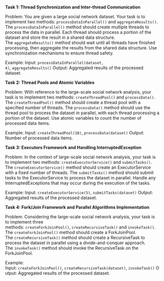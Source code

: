 **Task 1: Thread Synchronization and Inter-thread Communication**

Problem: You are given a large social network dataset. Your task is to implement two methods: `processDataInParallel()` and `aggregateResults()`. The `processDataInParallel()` method should create multiple threads to process the data in parallel. Each thread should process a portion of the dataset and store the result in a shared data structure. The `aggregateResults()` method should wait until all threads have finished processing, then aggregate the results from the shared data structure. Use synchronization mechanisms to ensure thread safety.

Example: Input: `processDataInParallel(dataset, 4)`, `aggregateResults()` Output: Aggregated results of the processed dataset.

**Task 2: Thread Pools and Atomic Variables**

Problem: With reference to the large-scale social network analysis, your task is to implement two methods: `createThreadPool()` and `processData()`. The `createThreadPool()` method should create a thread pool with a specified number of threads. The `processData()` method should use the thread pool to process the dataset in parallel, with each thread processing a portion of the dataset. Use atomic variables to count the number of processed data items.

Example: Input: `createThreadPool(10)`, `processData(dataset)` Output: Number of processed data items.

**Task 3: Executors Framework and Handling InterruptedException**

Problem: In the context of large-scale social network analysis, your task is to implement two methods: `createExecutorService()` and `submitTasks()`. The `createExecutorService()` method should create an ExecutorService with a fixed number of threads. The `submitTasks()` method should submit tasks to the ExecutorService to process the dataset in parallel. Handle any InterruptedExceptions that may occur during the execution of the tasks.

Example: Input: `createExecutorService(5)`, `submitTasks(dataset)` Output: Aggregated results of the processed dataset.

**Task 4: Fork/Join Framework and Parallel Algorithms Implementation**

Problem: Considering the large-scale social network analysis, your task is to implement three methods: `createForkJoinPool()`, `createRecursiveTask()` and `invokeTask()`. The `createForkJoinPool()` method should create a ForkJoinPool. The `createRecursiveTask()` method should create a RecursiveTask to process the dataset in parallel using a divide-and-conquer approach. The `invokeTask()` method should invoke the RecursiveTask on the ForkJoinPool.

Example: Input: `createForkJoinPool()`, `createRecursiveTask(dataset)`, `invokeTask()` Output: Aggregated results of the processed dataset.